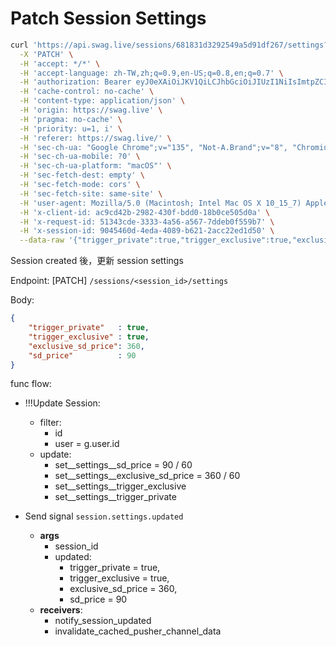 # Patch Session Settings

```bash
curl 'https://api.swag.live/sessions/681831d3292549a5d91df267/settings?lang=zh-hant' \
  -X 'PATCH' \
  -H 'accept: */*' \
  -H 'accept-language: zh-TW,zh;q=0.9,en-US;q=0.8,en;q=0.7' \
  -H 'authorization: Bearer eyJ0eXAiOiJKV1QiLCJhbGciOiJIUzI1NiIsImtpZCI6IjBjOTNkZTgzIn0.eyJzdWIiOiI2ODAwYTkwNzNlMGMzNDY1MzE5NThiMDMiLCJqdGkiOiJmc2xORDQ1RGV4Y3I3S0lpIiwiaXNzIjoiYXBpLnN3YWcubGl2ZSIsImF1ZCI6ImFwaS5zd2FnLmxpdmUiLCJpYXQiOjE3NDY0MTU4NTQsImV4cCI6MTc0NjQxOTQ1NCwidmVyc2lvbiI6Miwic2NvcGVzIjpbIlBBSUQiLCJIVU1BTiIsIkNSRUFUT1IiXSwibWV0YWRhdGEiOnsiZmluZ2VycHJpbnQiOiJkMjc5M2RkNCIsImZsYXZvciI6InN3YWcubGl2ZSIsIm9yaWdpbmFsIjp7ImlhdCI6MTc0NTgwNzc5OSwibWV0aG9kIjoicGFzc3dvcmQifX19.YMxdftUERTBjcYuew2iWKjOLt0tZ8t7TEymSiSKoUqo' \
  -H 'cache-control: no-cache' \
  -H 'content-type: application/json' \
  -H 'origin: https://swag.live' \
  -H 'pragma: no-cache' \
  -H 'priority: u=1, i' \
  -H 'referer: https://swag.live/' \
  -H 'sec-ch-ua: "Google Chrome";v="135", "Not-A.Brand";v="8", "Chromium";v="135"' \
  -H 'sec-ch-ua-mobile: ?0' \
  -H 'sec-ch-ua-platform: "macOS"' \
  -H 'sec-fetch-dest: empty' \
  -H 'sec-fetch-mode: cors' \
  -H 'sec-fetch-site: same-site' \
  -H 'user-agent: Mozilla/5.0 (Macintosh; Intel Mac OS X 10_15_7) AppleWebKit/537.36 (KHTML, like Gecko) Chrome/135.0.0.0 Safari/537.36' \
  -H 'x-client-id: ac9cd42b-2982-430f-bdd0-18b0ce505d0a' \
  -H 'x-request-id: 51343cde-3333-4a56-a567-7ddeb0f559b7' \
  -H 'x-session-id: 9045460d-4eda-4089-b621-2acc22ed1d50' \
  --data-raw '{"trigger_private":true,"trigger_exclusive":true,"exclusive_sd_price":360,"sd_price":90}'
```

Session created 後，更新 session settings

Endpoint: [PATCH] `/sessions/<session_id>/settings`

Body:

```json
{
    "trigger_private"   : true,
    "trigger_exclusive" : true,
    "exclusive_sd_price": 360,
    "sd_price"          : 90
}
```

func flow:

- !!!Update Session:
  - filter:
    - id
    - user = g.user.id
  - update:
    - set__settings__sd_price = 90 / 60
    - set__settings__exclusive_sd_price = 360 / 60
    - set__settings__trigger_exclusive
    - set__settings__trigger_private

- Send signal `session.settings.updated`
  - **args**
    - session_id
    - updated:
      - trigger_private    = true,
      - trigger_exclusive  = true,
      - exclusive_sd_price = 360,
      - sd_price           = 90
  - **receivers**:
    - notify_session_updated
    - invalidate_cached_pusher_channel_data
